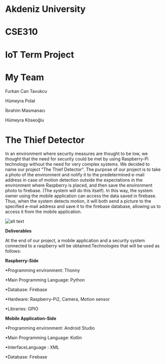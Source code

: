 # Akdeniz University
# CSE310
# IoT Term Project

# My Team

Furkan Can Tavukcu

Hümeyra Polat

İbrahim Masmanacı

Hümeyra Köseoğlu

# The Thief Detector

In an environment where security measures are thought to be low, we thought that the need for security could be met by using Raspberry-Pi technology without the need for very complex systems. We decided to name our project "The Thief Detector". The purpose of our project is to take a photo of the environment and notify it to the predetermined e-mail address in case of motion detection outside the expectations in the environment where Raspberry is placed, and then save the environment photo to firebase. (The system will do this itself). In this way, the system owner using the mobile application can access the data saved in firebase. Thus, when the system detects motion, it will both send a picture to the specified e-mail address and save it to the firebase database, allowing us to access it from the mobile application.

![alt text](https://user-images.githubusercontent.com/79963893/174501772-f31a91b3-1005-479a-a413-36752089371f.png)

**Deliverables**

At the end of our project, a mobile application and a security system connected to a raspberry will be obtained.Technologies that will be used as follows:

**Raspberry-Side** 

•Programming environment: Thonny

•Main Programming Language: Python

•Database: Firebase

•Hardware: Raspberry-Pi2, Camera, Motion sensor

•Libraries: GPIO 


**Mobile Application-Side**

•Programming environment: Android Studio

•Main Programming Language: Kotlin

•InterfaceLanguage : XML

•Database: Firebase




